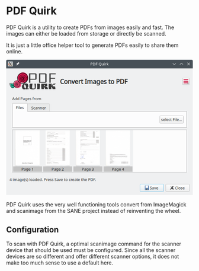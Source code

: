 # PDF Quirk

PDF Quirk is a utility to create PDFs from images easily and fast. The images can either be loaded from storage or directly be scanned.

It is just a little office helper tool to generate PDFs easily to share them online.

![Screenshot](https://github.com/dragotin/pdfquirk/blob/master/resources/screenshot1.png)

PDF Quirk uses the very well functioning tools convert from ImageMagick and scanimage from the SANE project instead of reinventing the wheel.

## Configuration

To scan with PDF Quirk, a optimal scanimage command for the scanner device that should be used must be configured. Since all the scanner devices are so different and offer different scanner options, it does not make too much sense to use a default here.

